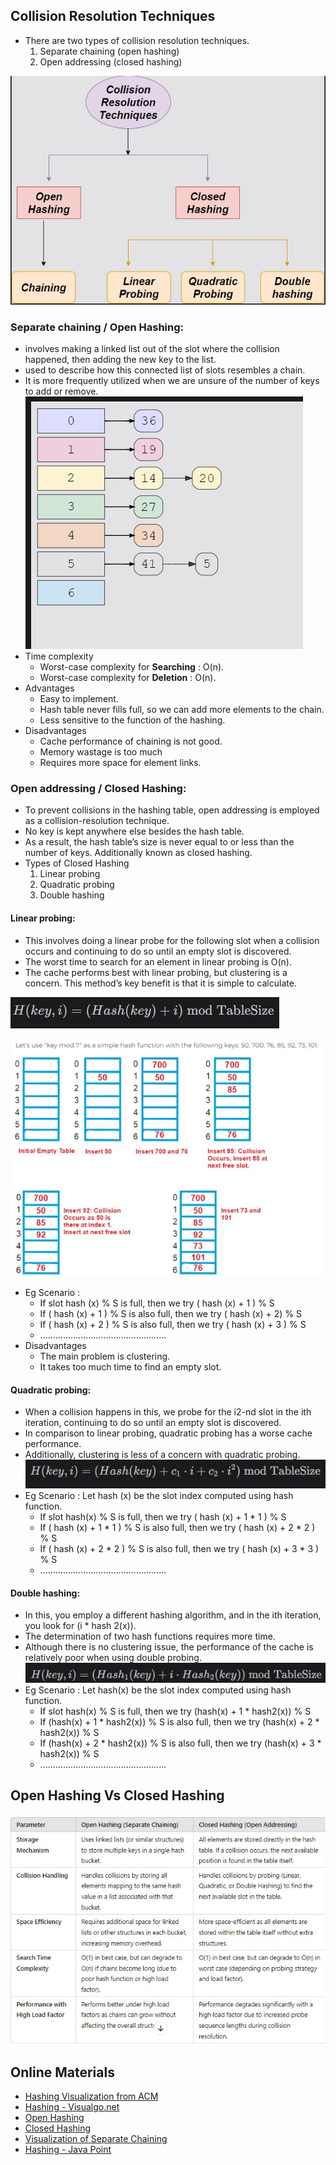 ## Collision Resolution Techniques
- There are two types of collision resolution techniques.
  1. Separate chaining (open hashing)
  2. Open addressing (closed hashing)
     
![Imaage](https://github.com/LifnaJos/Data_Structures-Theory-Lab-NADPC32/blob/main/CRT.jpg)
  
### Separate chaining / Open Hashing: 
- involves making a linked list out of the slot where the collision happened, then adding the new key to the list.
- used to describe how this connected list of slots resembles a chain.
- It is more frequently utilized when we are unsure of the number of keys to add or remove.
![Imaage](https://github.com/LifnaJos/Data_Structures-Theory-Lab-NADPC32/blob/main/separatechianing.jpg)
- Time complexity
  - Worst-case complexity for **Searching** : O(n).
  - Worst-case complexity for **Deletion** : O(n).
- Advantages
  - Easy to implement.
  - Hash table never fills full, so we can add more elements to the chain.
  - Less sensitive to the function of the hashing.
- Disadvantages
  - Cache performance of chaining is not good.
  - Memory wastage is too much
  - Requires more space for element links.
    
### Open addressing / Closed Hashing: 
- To prevent collisions in the hashing table, open addressing is employed as a collision-resolution technique.
- No key is kept anywhere else besides the hash table.
- As a result, the hash table’s size is never equal to or less than the number of keys. Additionally known as closed hashing.
- Types of Closed Hashing
  1. Linear probing
  2. Quadratic probing
  3. Double hashing
  
#### Linear probing: 
- This involves doing a linear probe for the following slot when a collision occurs and continuing to do so until an empty slot is discovered.
- The worst time to search for an element in linear probing is O(n).
- The cache performs best with linear probing, but clustering is a concern. This method’s key benefit is that it is simple to calculate.
  
![Image](https://github.com/LifnaJos/Data_Structures-Theory-Lab-NADPC32/blob/main/LP.jpg)

![Imaage](https://github.com/LifnaJos/Data_Structures-Theory-Lab-NADPC32/blob/main/Linear%20probing.jpg)
- Eg Scenario :
  - If slot hash (x) % S is full, then we try ( hash (x) + 1 ) % S
  - If ( hash (x) + 1 ) % S is also full, then we try ( hash (x) + 2) % S
  - If ( hash (x) + 2 ) % S is also full, then we try ( hash (x) + 3 ) % S
  - ..................................................  
- Disadvantages
  - The main problem is clustering.
  - It takes too much time to find an empty slot.
  
#### Quadratic probing: 
- When a collision happens in this, we probe for the i2-nd slot in the ith iteration, continuing to do so until an empty slot is discovered.
- In comparison to linear probing, quadratic probing has a worse cache performance.
- Additionally, clustering is less of a concern with quadratic probing.
![Image](https://github.com/LifnaJos/Data_Structures-Theory-Lab-NADPC32/blob/main/QP.jpg)
- Eg Scenario : Let hash (x) be the slot index computed using hash function.    
  - If slot hash(x) % S is full, then we try  ( hash (x) + 1 * 1 ) % S
  - If ( hash (x) + 1 * 1 ) % S is also full, then we try ( hash (x) + 2 * 2 ) % S
  - If ( hash (x) + 2 * 2 ) % S is also full, then we try ( hash (x) + 3 * 3 ) % S
  - ..................................................  

#### Double hashing: 
- In this, you employ a different hashing algorithm, and in the ith iteration, you look for (i * hash 2(x)).
- The determination of two hash functions requires more time.
- Although there is no clustering issue, the performance of the cache is relatively poor when using double probing.
![Image](https://github.com/LifnaJos/Data_Structures-Theory-Lab-NADPC32/blob/main/DH.jpg)
- Eg Scenario : Let hash(x) be the slot index computed using hash function.
  - If slot hash(x) % S is full, then we try (hash(x) + 1 * hash2(x)) % S
  - If (hash(x) + 1 * hash2(x)) % S is also full, then we try (hash(x) + 2 * hash2(x)) % S
  - If (hash(x) + 2 * hash2(x)) % S is also full, then we try (hash(x) + 3 * hash2(x)) % S
  - ..................................................
 
## Open Hashing Vs Closed Hashing
![Image](https://github.com/LifnaJos/Data_Structures-Theory-Lab-NADPC32/blob/main/OpenHash_ClosedHash.jpg)

## Online Materials
- [Hashing Visualization from ACM](https://iswsa.acm.org/mphf/openDSAPerfectHashAnimation/perfectHashAV.html)
- [Hashing - Visualgo.net](https://visualgo.net/en/hashtable?slide=9-3)
- [Open Hashing](https://www.cs.usfca.edu/~galles/visualization/OpenHash.html)
- [Closed Hashing](https://www.cs.usfca.edu/~galles/visualization/ClosedHash.html)
- [Visualization of Separate Chaining](https://www.educative.io/answers/hash-table-collision-resolution)
- [Hashing - Java Point](https://www.javatpoint.com/hashing-open-addressing-for-collision-handling)
